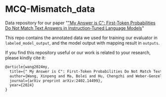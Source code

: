 # MCQ-Mismatch_data
Data repository for our paper "["My Answer is C": First-Token Probabilities Do Not Match Text Answers in Instruction-Tuned Language Models](https://arxiv.org/abs/2402.14499)"

This repo contains the annotated data we used for training our evaluator in `labeled_model_output`, and the model output with mapping result in `outputs`.


If you find this repository useful or our work is related to your research, please kindly cite it:

```latex
@article{wang2024my,
  title={" My Answer is C": First-Token Probabilities Do Not Match Text Answers in Instruction-Tuned Language Models},
  author={Wang, Xinpeng and Ma, Bolei and Hu, Chengzhi and Weber-Genzel, Leon and R{\"o}ttger, Paul and Kreuter, Frauke and Hovy, Dirk and Plank, Barbara},
  journal={arXiv preprint arXiv:2402.14499},
  year={2024}
}
```
